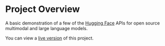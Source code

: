 # Project Overview
 
 A basic demonstration of a few of the [Hugging Face](https://huggingface.co/) APIs for open source multimodal and large language models.

 You can view a [live version](https://ericyork.github.io/ai_demos/) of this project.
